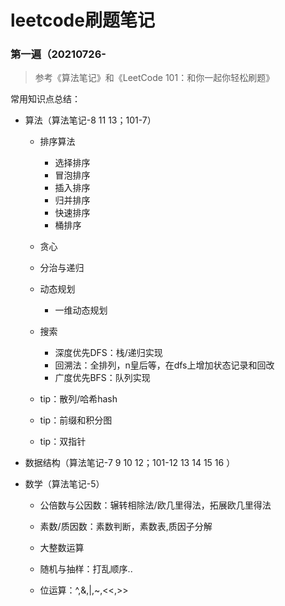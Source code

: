 # leetcode刷题笔记

### 第一遍（20210726-

> 参考《算法笔记》和《LeetCode 101：和你一起你轻松刷题》

常用知识点总结：

* 算法（算法笔记-8 11 13；101-7）

  * 排序算法

    * 选择排序
    * 冒泡排序
    * 插入排序
    * 归并排序
    * 快速排序
    * 桶排序
  * 贪心
  * 分治与递归
  * 动态规划
    * 一维动态规划
  * 搜索
    * 深度优先DFS：栈/递归实现
    * 回溯法：全排列，n皇后等，在dfs上增加状态记录和回改
    * 广度优先BFS：队列实现
  * tip：散列/哈希hash
  * tip：前缀和积分图
  * tip：双指针

* 数据结构（算法笔记-7 9 10 12；101-12 13 14 15 16 ）

* 数学（算法笔记-5）

  * 公倍数与公因数：辗转相除法/欧几里得法，拓展欧几里得法
  
  * 素数/质因数：素数判断，素数表,质因子分解
  
  * 大整数运算
  
  * 随机与抽样：打乱顺序..
  
  * 位运算：^,&,|,~,<<,>>
  
    
  
    
  
  
  
  
  
  
  

